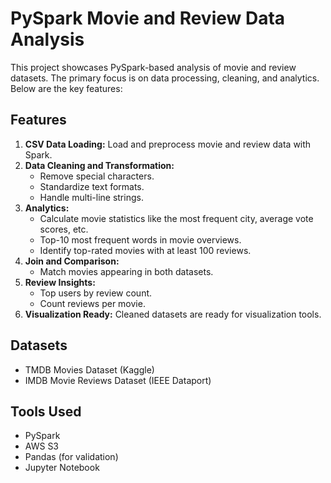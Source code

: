 # PySpark Movie and Review Data Analysis

This project showcases PySpark-based analysis of movie and review datasets. The primary focus is on data processing, cleaning, and analytics. Below are the key features:

## Features
1. **CSV Data Loading:** Load and preprocess movie and review data with Spark.
2. **Data Cleaning and Transformation:** 
   - Remove special characters.
   - Standardize text formats.
   - Handle multi-line strings.
3. **Analytics:**
   - Calculate movie statistics like the most frequent city, average vote scores, etc.
   - Top-10 most frequent words in movie overviews.
   - Identify top-rated movies with at least 100 reviews.
4. **Join and Comparison:**
   - Match movies appearing in both datasets.
5. **Review Insights:**
   - Top users by review count.
   - Count reviews per movie.
6. **Visualization Ready:** Cleaned datasets are ready for visualization tools.

## Datasets
- TMDB Movies Dataset (Kaggle)
- IMDB Movie Reviews Dataset (IEEE Dataport)

## Tools Used
- PySpark
- AWS S3
- Pandas (for validation)
- Jupyter Notebook
